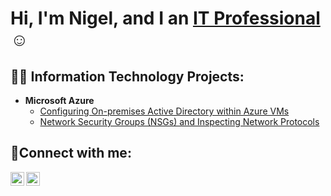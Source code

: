 <h1>Hi, I'm Nigel, and I an <a href="https://linkedin.com/in/nigel-stroude-secure/">IT Professional</a>☺</h1>

<h2>👨‍💻 Information Technology Projects:</h2>

- <b>Microsoft Azure</b>
  - [Configuring On-premises Active Directory within Azure VMs](https://github.com/nstroude1/configure-ad)
  - [Network Security Groups (NSGs) and Inspecting Network Protocols](https://github.com/nstroude1/azure-network-protocols)

<h2>🤳Connect with me:</h2>

[<img align="left" alt="Josh | LinkedIn" width="22px" src="https://cdn.jsdelivr.net/npm/simple-icons@v3/icons/linkedin.svg" />][linkedin]
[<img align="left" alt="Josh | Instagram" width="22px" src="https://cdn.jsdelivr.net/npm/simple-icons@v3/icons/instagram.svg" />][instagram]

[instagram]: https://www.instagram.com/stroudee4life
[linkedin]: https://linkedin.com/in/nigel-stroude-secure/
